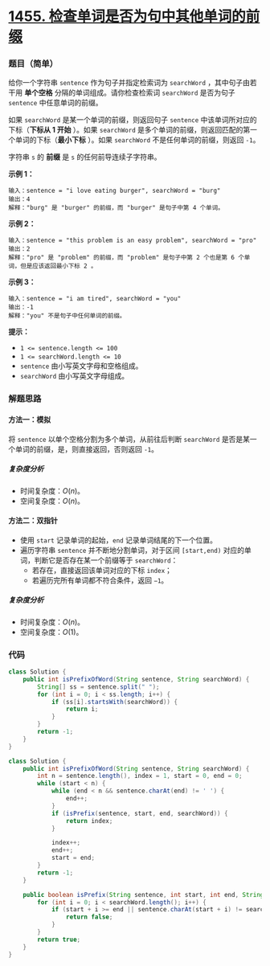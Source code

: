# [1455. 检查单词是否为句中其他单词的前缀](https://leetcode.cn/problems/check-if-a-word-occurs-as-a-prefix-of-any-word-in-a-sentence/)

### 题目（简单）

给你一个字符串 `sentence` 作为句子并指定检索词为 `searchWord` ，其中句子由若干用 **单个空格** 分隔的单词组成。请你检查检索词 `searchWord` 是否为句子 `sentence` 中任意单词的前缀。

如果 `searchWord` 是某一个单词的前缀，则返回句子 `sentence` 中该单词所对应的下标（**下标从 1 开始** ）。如果 `searchWord` 是多个单词的前缀，则返回匹配的第一个单词的下标（**最小下标** ）。如果 `searchWord` 不是任何单词的前缀，则返回 `-1`。

字符串 `s` 的 **前缀** 是 `s` 的任何前导连续子字符串。

**示例 1：**

```
输入：sentence = "i love eating burger", searchWord = "burg"
输出：4
解释："burg" 是 "burger" 的前缀，而 "burger" 是句子中第 4 个单词。
```

**示例 2：**

```
输入：sentence = "this problem is an easy problem", searchWord = "pro"
输出：2
解释："pro" 是 "problem" 的前缀，而 "problem" 是句子中第 2 个也是第 6 个单词，但是应该返回最小下标 2 。
```

**示例 3：**

```
输入：sentence = "i am tired", searchWord = "you"
输出：-1
解释："you" 不是句子中任何单词的前缀。

```

**提示：**

* `1 <= sentence.length <= 100`
* `1 <= searchWord.length <= 10`
* `sentence` 由小写英文字母和空格组成。
* `searchWord` 由小写英文字母组成。


### 解题思路

#### 方法一：模拟

将 `sentence` 以单个空格分割为多个单词，从前往后判断 `searchWord` 是否是某一个单词的前缀，是，则直接返回，否则返回 `-1`。

##### 复杂度分析

- 时间复杂度：$O(n)$。
- 空间复杂度：$O(n)$。

#### 方法二：双指针

- 使用 `start` 记录单词的起始，`end` 记录单词结尾的下一个位置。
- 遍历字符串 `sentence` 并不断地分割单词，对于区间 `[start,end)` 对应的单词，判断它是否存在某一个前缀等于 `searchWord`：
  - 若存在，直接返回该单词对应的下标 `index`；
  - 若遍历完所有单词都不符合条件，返回 `−1`。

##### 复杂度分析

- 时间复杂度：$O(n)$。
- 空间复杂度：$O(1)$。

### 代码

```java
class Solution {
    public int isPrefixOfWord(String sentence, String searchWord) {
        String[] ss = sentence.split(" ");
        for (int i = 0; i < ss.length; i++) {
            if (ss[i].startsWith(searchWord)) {
                return i;
            }
        }
        return -1;
    }
}
```

```java
class Solution {
    public int isPrefixOfWord(String sentence, String searchWord) {
        int n = sentence.length(), index = 1, start = 0, end = 0;
        while (start < n) {
            while (end < n && sentence.charAt(end) != ' ') {
                end++;
            }
            if (isPrefix(sentence, start, end, searchWord)) {
                return index;
            }

            index++;
            end++;
            start = end;
        }
        return -1;
    }

    public boolean isPrefix(String sentence, int start, int end, String searchWord) {
        for (int i = 0; i < searchWord.length(); i++) {
            if (start + i >= end || sentence.charAt(start + i) != searchWord.charAt(i)) {
                return false;
            }
        }
        return true;
    }
}
```